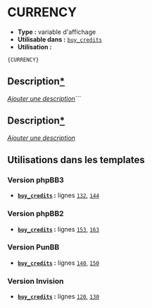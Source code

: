 # CURRENCY
* __Type :__ variable d'affichage
* __Utilisable dans :__ [`buy_credits`](../tpl/buy_credits.md#readme)
* __Utilisation :__

```smarty
{CURRENCY}
```

## Description[*](https://fa-tvars.appspot.com/var/CURRENCY)
[*Ajouter une description*](https://fa-tvars.appspot.com/var/CURRENCY)```

## Description[*](https://fa-tvars.appspot.com/var/CURRENCY)
[*Ajouter une description*](https://fa-tvars.appspot.com/var/CURRENCY)

## Utilisations dans les templates

### Version phpBB3
* __[`buy_credits`](../tpl/buy_credits.md#readme) :__ lignes [`132`](../src/prosilver/buy_credits.tpl#L132), [`144`](../src/prosilver/buy_credits.tpl#L144)

### Version phpBB2
* __[`buy_credits`](../tpl/buy_credits.md#readme) :__ lignes [`153`](../src/subsilver/buy_credits.tpl#L153), [`163`](../src/subsilver/buy_credits.tpl#L163)

### Version PunBB
* __[`buy_credits`](../tpl/buy_credits.md#readme) :__ lignes [`140`](../src/punbb/buy_credits.tpl#L140), [`150`](../src/punbb/buy_credits.tpl#L150)

### Version Invision
* __[`buy_credits`](../tpl/buy_credits.md#readme) :__ lignes [`120`](../src/invision/buy_credits.tpl#L120), [`130`](../src/invision/buy_credits.tpl#L130)

